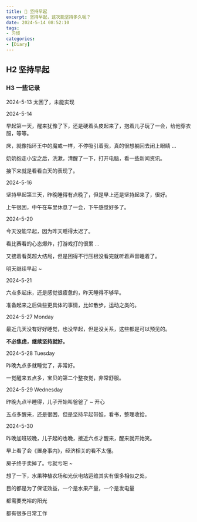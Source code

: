 ```yaml
---
title: 🎯 坚持早起
excerpt: 坚持早起，这次能坚持多久呢？
date: 2024-5-14 08:52:10
tags:
- 习惯
categories:
- [Diary]
---
```


## H2 坚持早起

### H3 一些记录



2024-5-13  太困了，未能实现



2024-5-14  

早起第一天，醒来犹豫了下，还是硬着头皮起来了，抱着儿子玩了一会，给他穿衣服，等等。

床，就像指环王中的魔戒一样，不停吸引着我，真的很想躺回去闭上眼睛 ...

奶奶抱走小宝之后，洗漱，清醒了一下，打开电脑，看一些新闻资讯。

接下来就是看看白天的表现了。



2024-5-16

坚持早起第三天，昨晚睡得有点晚了，但是早上还是坚持起来了，很好。

上午很困，中午在车里休息了一会，下午感觉好多了。



2024-5-20

今天没能早起，因为昨天睡得太迟了。

看比赛看的心态爆炸，打游戏打的很累 ... 

又接着看英超大结局，但是困得不行压根没看完就听着声音睡着了。

明天继续早起 ~ 



2024-5-21

六点多起床，还是感觉很疲惫的，昨天睡得不够早。

准备起来之后做些更具体的事情，比如散步，运动之类的。



2024-5-27 Monday

最近几天没有好好睡觉，也没早起，但是没关系，这些都是可以预见的。

**不必焦虑，继续坚持就好。**



2024-5-28 Tuesday

昨晚九点多就睡觉了，非常好。

一觉醒来五点多，宝贝的第二个整夜觉，非常舒服。



2024-5-29 Wednesday

昨晚九点半睡得，儿子开始叫爸爸了 ~ 开心

五点多醒来，还是很困，但是坚持早起带娃，看书，整理收拾。



2024-5-30

昨晚加班较晚，儿子起的也晚，接近六点才醒来，醒来就开始笑。

早上看了会《置身事内》，经济相关的看不太懂。



房子终于卖掉了。亏就亏吧 ~





想了一下，水果种植农场和光伏电站运维其实有很多相似之处，

目的都是为了保证效益，一个是水果产量，一个是发电量

都需要充裕的阳光

都有很多日常工作
